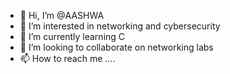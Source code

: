 - 👋 Hi, I’m @AASHWA
- 👀 I’m interested in networking and cybersecurity
- 🌱 I’m currently learning C
- 💞️ I’m looking to collaborate on networking labs
- 📫 How to reach me ....

<!---
AASHWA/AASHWA is a ✨ special ✨ repository because its `README.md` (this file) appears on your GitHub profile.
You can click the Preview link to take a look at your changes.
--->
